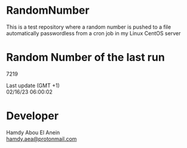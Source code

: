 # RandomNumber    
This is a test repository where a random number is pushed to a file automatically passwordless from a cron job in my Linux CentOS server    
# Random Number of the last run   
7219
      
Last update (GMT +1)    
02/16/23 06:00:02
# Developer    
Hamdy Abou El Anein   
hamdy.aea@protonmail.com
